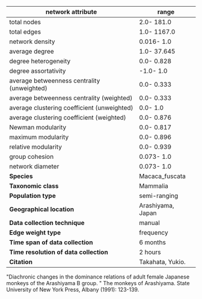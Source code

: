 network attribute|range
---|---
total nodes|2.0- 181.0
total edges|1.0- 1167.0
network density|0.016- 1.0
average degree|1.0- 37.645
degree heterogeneity|0.0- 0.828
degree assortativity|-1.0- 1.0
average betweenness centrality (unweighted)|0.0- 0.333
average betweenness centrality (weighted)|0.0- 0.333
average clustering coefficient (unweighted)|0.0- 1.0
average clustering coefficient (weighted)|0.0- 0.876
Newman modularity|0.0- 0.817
maximum modularity|0.0- 0.896
relative modularity|0.0- 0.939
group cohesion|0.073- 1.0
network diameter|0.073- 1.0
**Species**| Macaca_fuscata
**Taxonomic class**| Mammalia
**Population type**| semi-ranging
**Geographical location**| Arashiyama, Japan
**Data collection technique**| manual 
**Edge weight type**| frequency
**Time span of data collection**| 6 months
**Time resolution of data collection**| 2 hours
**Citation**| Takahata, Yukio.
 "Diachronic changes in the dominance relations of adult female Japanese monkeys of the Arashiyama B group.
" The monkeys of Arashiyama.
 State University of New York Press, Albany (1991): 123-139.
